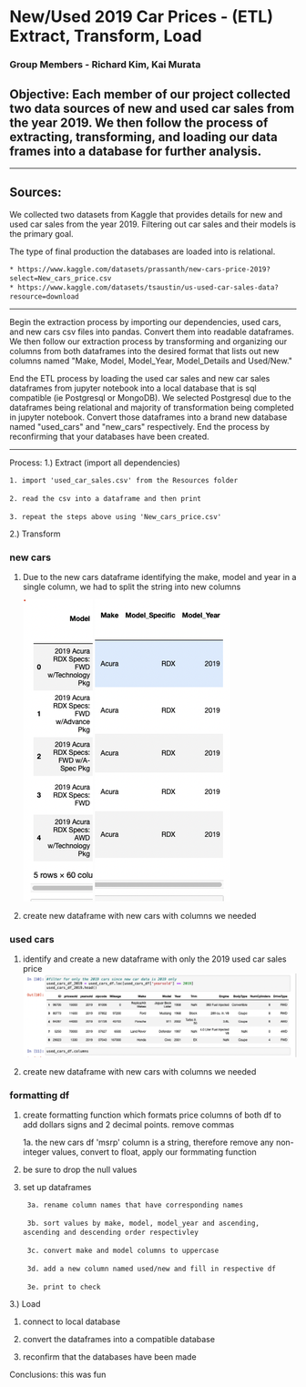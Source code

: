 # New/Used 2019 Car Prices - (ETL) Extract, Transform, Load 

### Group Members - Richard Kim, Kai Murata


## Objective: Each member of our project collected two data sources of new and used car sales from the year 2019. We then follow the process of extracting, transforming, and loading our data frames into a database for further analysis.

--------------------------------------------------------------------------------------------------------------
## Sources: 

We collected two datasets from Kaggle that provides details for new and used car sales from the year 2019. Filtering out car sales and their models is the primary goal. 

The type of final production the databases are loaded into is relational.

    * https://www.kaggle.com/datasets/prassanth/new-cars-price-2019?select=New_cars_price.csv
    * https://www.kaggle.com/datasets/tsaustin/us-used-car-sales-data?resource=download

--------------------------------------------------------------------------------------------------------------

Begin the extraction process by importing our dependencies, used cars, and new cars csv files into pandas. Convert them into readable dataframes. We then follow our extraction process by transforming and organizing our columns from both dataframes into the desired format that lists out new columns named "Make, Model, Model_Year, Model_Details and Used/New." 

End the ETL process by loading the used car sales and new car sales dataframes from jupyter notebook into a local database that is sql compatible (ie Postgresql or MongoDB). We selected Postgresql due to the dataframes being relational and majority of transformation being completed in jupyter notebook. Convert those dataframes into a brand new database named "used_cars" and "new_cars" respectively. End the process by reconfirming that your databases have been created.

--------------------------------------------------------------------------------------------------------------
Process:
1.) Extract (import all dependencies)

    1. import 'used_car_sales.csv' from the Resources folder

    2. read the csv into a dataframe and then print

    3. repeat the steps above using 'New_cars_price.csv'


2.) Transform

### new cars
1. Due to the new cars dataframe identifying the make, model and year in a single column, we had to split the string into new columns

    ![Original Column](images/1.png) ![New Columns](images/2.png) 
     
2. create new dataframe with new cars with columns we needed 

### used cars
1. identify and create a new dataframe with only the 2019 used car sales price
                ![Filter by 2019](images/3.png)

2. create new dataframe with new cars with columns we needed

### formatting df
1. create formatting function which formats price columns of both df to add dollars signs and 2 decimal points. remove commas

    1a. the new cars df 'msrp' column is a string, therefore remove any non-integer values, convert to float, apply our formmating function

2. be sure to drop the null values

3. set up dataframes 

        3a. rename column names that have corresponding names

        3b. sort values by make, model, model_year and ascending, ascending and descending order respectivley  

        3c. convert make and model columns to uppercase 
        
        3d. add a new column named used/new and fill in respective df

        3e. print to check



3.) Load

1. connect to local database

2. convert the dataframes into a compatible database

3. reconfirm that the databases have been made


Conclusions: this was fun
